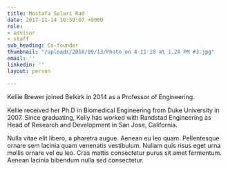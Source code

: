 ```yaml
---
title: Mostafa Salari Rad
date: 2017-11-14 10:59:07 +0000
role:
- advisor
- staff
sub_heading: Co-founder
thumbnail: "/uploads/2018/09/13/Photo on 4-11-18 at 1.28 PM #3.jpg"
email: ''
linkedin: ''
layout: person

---
```

Kellie Brewer joined Belkirk in 2014 as a Professor of Engineering.

Kellie received her Ph.D in Biomedical Engineering from Duke University in 2007. Since graduating, Kelly has worked with Randstad Engineering as Head of Research and Development in San Jose, California.

Nulla vitae elit libero, a pharetra augue. Aenean eu leo quam. Pellentesque ornare sem lacinia quam venenatis vestibulum. Nullam quis risus eget urna mollis ornare vel eu leo. Cras mattis consectetur purus sit amet fermentum. Aenean lacinia bibendum nulla sed consectetur.